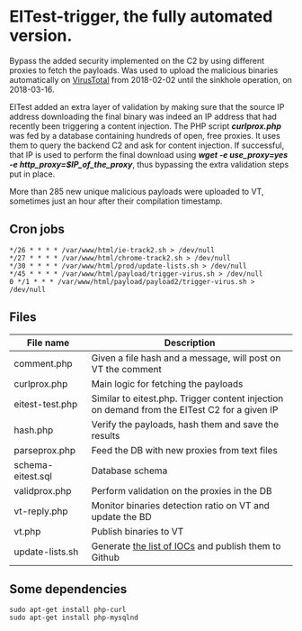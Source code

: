# EITest-trigger, the fully automated version.
Bypass the added security implemented on the C2 by using different proxies to fetch the payloads. Was used to upload the malicious binaries automatically on [VirusTotal](https://www.virustotal.com/gui/user/V1rgul3/) from 2018-02-02 until the sinkhole operation, on 2018-03-16.

EITest added an extra layer of validation by making sure that the source IP address downloading the final binary was indeed an IP address that had recently been triggering a content injection. The PHP script ***curlprox.php*** was fed by a database containing hundreds of open, free proxies. It uses them to query the backend C2 and ask for content injection. If successful, that IP is used to perform the final download using ***wget -e use_proxy=yes -e http_proxy=$IP_of_the_proxy***, thus bypassing the extra validation steps put in place. 

More than 285 new unique malicious payloads were uploaded to VT, sometimes just an hour after their compilation timestamp.


## Cron jobs
```
*/26 * * * * /var/www/html/ie-track2.sh > /dev/null
*/27 * * * * /var/www/html/chrome-track2.sh > /dev/null
*/30 * * * * /var/www/html/prod/update-lists.sh > /dev/null
*/45 * * * * /var/www/html/payload/trigger-virus.sh > /dev/null
0 */1 * * * /var/www/html/payload/payload2/trigger-virus.sh > /dev/null
```
## Files

| File name     | Description           |
| ------------- | -------------         |
| comment.php   | Given a file hash and a message, will post on VT the comment |
| curlprox.php  | Main logic for fetching the payloads |
| eitest-test.php | Similar to eitest.php. Trigger content injection on demand from the EITest C2 for a given IP |
| hash.php | Verify the payloads, hash them and save the results |
| parseprox.php | Feed the DB with new proxies from text files |
| schema-eitest.sql | Database schema |
| validprox.php | Perform validation on the proxies in the DB |
| vt-reply.php | Monitor binaries detection ratio on VT and update the BD |
| vt.php | Publish binaries to VT |
| update-lists.sh | Generate [the list of IOCs](https://github.com/NavyTitanium/EITest-tools-scripts-IOCs/tree/master/IOCs) and publish them to Github |

## Some dependencies
```
sudo apt-get install php-curl
sudo apt-get install php-mysqlnd
```

